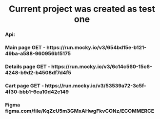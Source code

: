 
<h1 align="center">Current project was created as test one</a> 
<h3>Api: </h3>
<h3>Main page GET - https://run.mocky.io/v3/654bd15e-b121-49ba-a588-960956b15175 </h3>
<h3>Details page GET - https://run.mocky.io/v3/6c14c560-15c6-4248-b9d2-b4508df7d4f5 </h3>
<h3>Cart page GET - https://run.mocky.io/v3/53539a72-3c5f-4f30-bbb1-6ca10d42c149  </h3>
<h3></h3>
<h3>Figma figma.com/file/KqZcU5m3GMxAHwgFkvCONz/ECOMMERCE</h3>
